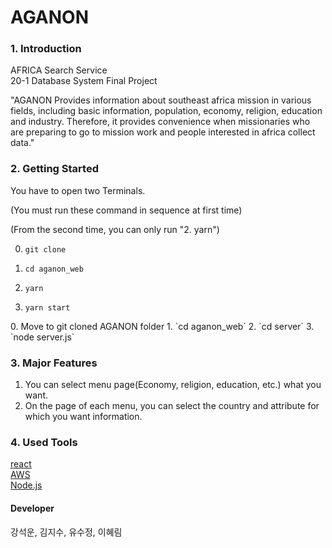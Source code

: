 # AGANON
 
### 1. Introduction
 
AFRICA Search Service  
20-1 Database System Final Project  

"AGANON Provides information about southeast africa mission in various fields, including basic information, population, economy, religion, education and industry. Therefore, it provides convenience when missionaries who are preparing to go to mission work and people interested in africa collect data."

 
 
### 2. Getting Started 
You have to open two Terminals.  
  
<One Terminal>  
 
(You must run these command in sequence at first time)  

(From the second time, you can only run "2. yarn")  

0. `git clone`

1. `cd aganon_web`  
2. `yarn`  
3. `yarn start`  
  
<The other Terminal>  
0. Move to git cloned AGANON folder
1. `cd aganon_web`
2. `cd server`
3. `node server.js`
  
  
### 3. Major Features  
1. You can select menu page(Economy, religion, education, etc.) what you want.  
2. On the page of each menu, you can select the country and attribute for which you want information.  

 
### 4. Used Tools

[react](https://ko.reactjs.org/)  
[AWS](https://aws.amazon.com/ko/)  
[Node.js](https://nodejs.org/ko/) 
 
 
 
#### Developer  
  
강석운, 김지수, 유수정, 이혜림
